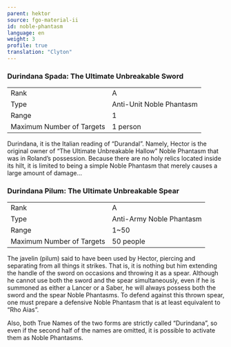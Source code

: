 ```yaml
---
parent: hektor
source: fgo-material-ii
id: noble-phantasm
language: en
weight: 3
profile: true
translation: "Clyton"
---
```


### Durindana Spada: The Ultimate Unbreakable Sword

<table>
  <tr><td>Rank</td><td>A</td></tr>
  <tr><td>Type</td><td>Anti-Unit Noble Phantasm</td></tr>
  <tr><td>Range</td><td>1</td></tr>
  <tr><td>Maximum Number of Targets</td><td>1 person</td></tr>
</table>

Durindana, it is the Italian reading of “Durandal”. Namely, Hector is the original owner of “The Ultimate Unbreakable Hallow” Noble Phantasm that was in Roland’s possession. Because there are no holy relics located inside its hilt, it is limited to being a simple Noble Phantasm that merely causes a large amount of damage…

### Durindana Pilum: The Ultimate Unbreakable Spear

<table>
  <tr><td>Rank</td><td>A</td></tr>
  <tr><td>Type</td><td>Anti-Army Noble Phantasm</td></tr>
  <tr><td>Range</td><td>1~50</td></tr>
  <tr><td>Maximum Number of Targets</td><td>50 people</td></tr>
</table>

The javelin (pilum) said to have been used by Hector, piercing and separating from all things it strikes. That is, it is nothing but him extending the handle of the sword on occasions and throwing it as a spear. Although he cannot use both the sword and the spear simultaneously, even if he is summoned as either a Lancer or a Saber, he will always possess both the sword and the spear Noble Phantasms. To defend against this thrown spear, one must prepare a defensive Noble Phantasm that is at least equivalent to “Rho Aias”.

Also, both True Names of the two forms are strictly called “Durindana”, so even if the second half of the names are omitted, it is possible to activate them as Noble Phantasms.
